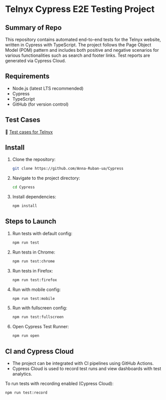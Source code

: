 # Telnyx Cypress E2E Testing Project

## Summary of Repo

This repository contains automated end-to-end tests for the Telnyx website, written in Cypress with TypeScript. The project follows the Page Object Model (POM) pattern and includes both positive and negative scenarios for various functionalities such as search and footer links. Test reports are generated via Cypress Cloud.

## Requirements

- Node.js (latest LTS recommended)
- Cypress
- TypeScript
- GitHub (for version control)

## Test Cases

🧪 [Test cases for Telnyx](https://docs.google.com/spreadsheets/d/1kseA19mz9KTTrFpkDTaiH6Goj3PPxELe0FnmTtAIUak/edit?gid=0)

## Install

1. Clone the repository:
   ```sh
   git clone https://github.com/Anna-Ruban-ua/Cypress
   ```
2. Navigate to the project directory:
   ```sh
   cd Cypress
   ```
3. Install dependencies:
   ```sh
   npm install
   ```

## Steps to Launch

1. Run tests with default config:
   ```sh
   npm run test
   ```
2. Run tests in Chrome:
   ```sh
   npm run test:chrome
   ```
3. Run tests in Firefox:
   ```sh
   npm run test:firefox
   ```
4. Run with mobile config:
   ```sh
   npm run test:mobile
   ```
5. Run with fullscreen config:
   ```sh
   npm run test:fullscreen
   ```
6. Open Cypress Test Runner:
   ```sh
   npm run open
   ```

## CI and Cypress Cloud

- The project can be integrated with CI pipelines using GitHub Actions.
- Cypress Cloud is used to record test runs and view dashboards with test analytics.

To run tests with recording enabled (Cypress Cloud):
```sh
npm run test:record
```
